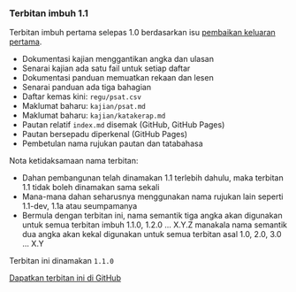 ---
---

### Terbitan imbuh 1.1

Terbitan imbuh pertama selepas 1.0 berdasarkan isu
[pembaikan keluaran pertama][a].

* Dokumentasi kajian menggantikan angka dan ulasan
* Senarai kajian ada satu fail untuk setiap daftar
* Dokumentasi panduan memuatkan rekaan dan lesen
* Senarai panduan ada tiga bahagian
* Daftar kemas kini: `regu/psat.csv`
* Maklumat baharu: `kajian/psat.md`
* Maklumat baharu: `kajian/katakerap.md`
* Pautan relatif `index.md` disemak (GitHub, GitHub Pages)
* Pautan bersepadu diperkenal (GitHub Pages)
* Pembetulan nama rujukan pautan dan tatabahasa

Nota ketidaksamaan nama terbitan:

* Dahan pembangunan telah dinamakan 1.1 terlebih dahulu,
maka terbitan 1.1 tidak boleh dinamakan sama sekali
* Mana-mana dahan seharusnya menggunakan nama rujukan lain
seperti 1.1-dev, 1.1a atau seumpamanya
* Bermula dengan terbitan ini, nama semantik tiga angka
akan digunakan untuk semua terbitan imbuh 1.1.0, 1.2.0
... X.Y.Z manakala nama semantik dua angka akan kekal
digunakan untuk semua terbitan asal 1.0, 2.0, 3.0 ... X.Y

Terbitan ini dinamakan `1.1.0`

[Dapatkan terbitan ini di GitHub][b]

  [a]: https://github.com/kmubiin/suaikata/issues/18
  [b]: https://github.com/kmubiin/suaikata/releases/tag/1.1.0
